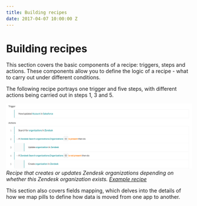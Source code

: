 ```yaml
---
title: Building recipes
date: 2017-04-07 10:00:00 Z
---
```


# Building recipes
This section covers the basic components of a recipe: triggers, steps and actions. These components allow you to define the logic of a recipe - what to carry out under different conditions.

The following recipe portrays one trigger and five steps, with different actions being carried out in steps 1, 3 and 5.

![Conditional step examples](/assets/images/recipes/building-recipes/conditional_step_examples.png)
*Recipe that creates or updates Zendesk organizations depending on whether this Zendesk organization exists. [Example recipe](https://www.workato.com/recipes/480358)*

This section also covers fields mapping, which delves into the details of how we map pills to define how data is moved from one app to another.